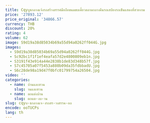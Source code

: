 ```yaml
---
title: Cqyบูธกลางแจ้งรถสร้างสรรค์มือถือขนมขบเคี้ยวตลาดกลางคืนรถเสบียงรถเข็นแสดงที่สวยงาม
price: '27893.12'
price_original: '34866.57'
currency: THB
discount: 20%
rating: 4
volume: 62
image: S9d19a38d85034b69a55d94a0262ff044G.jpg
images:
  - S9d19a38d85034b69a55d94a0262ff044G.jpg
  - Sc92bc1f1f1ef4eafa57d2e4800809eb1n.jpg
  - S3191f43e914a44e2838b1de83d348b57f.jpg
  - S7c45705a07f5453a880b09da35fdbbadU.jpg
  - S6c28de98a19d47f0bfc01799754a26504.jpg
video: ''
categories:
  - name: บ้านและสวน
    slug: านและสวน
  - name: ตกแต่งบ้าน
    slug: ตกแต-งบ-าน
slug: cqyบ-ธกลางแจ-งรถสร-างสรรค-อถ
encode: ooTUCPs
lang: th
---
```

  
